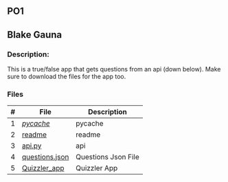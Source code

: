 ## PO1
## Blake Gauna
### Description:

This is a true/false app that gets questions from an api (down below).
Make sure to download the files for the app too.




### Files
|   #   | File            | Description                                        |
| :---: | --------------- | -------------------------------------------------- |
|   1   | [_pycache_](https://github.com/blakeGauna/4443-MOB-Gauna/tree/main/Assignments/PO1/04_quizzler_api/__pycache__)  | pycache        |
|   2   | [readme](https://github.com/blakeGauna/4443-MOB-Gauna/blob/main/Assignments/PO1/04_quizzler_api/README.md)  | readme       |
|   3   | [api.py](https://github.com/blakeGauna/4443-MOB-Gauna/blob/main/Assignments/PO1/04_quizzler_api/api.py)  | api        |
|   4   | [questions.json](https://github.com/blakeGauna/4443-MOB-Gauna/blob/main/Assignments/PO1/04_quizzler_api/questions.json)  | Questions Json File        |
|   5   | [Quizzler_app](https://github.com/blakeGauna/PO1_Quizzler_App)  | Quizzler App        |
